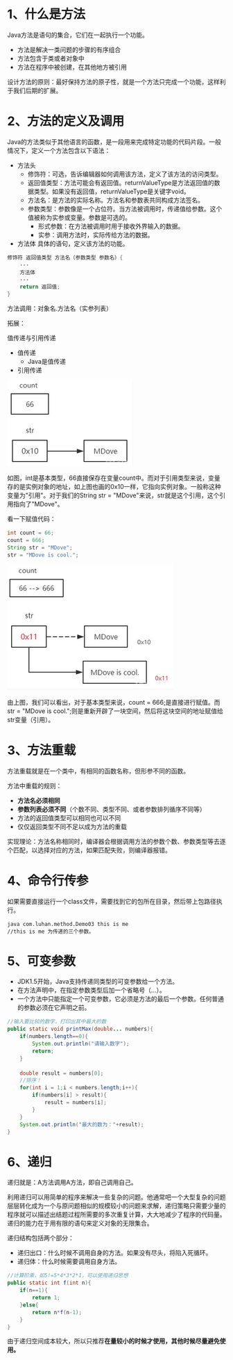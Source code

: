 # 1、什么是方法

Java方法是语句的集合，它们在一起执行一个功能。

- 方法是解决一类问题的步骤的有序组合
- 方法包含于类或者对象中
- 方法在程序中被创建，在其他地方被引用

设计方法的原则：最好保持方法的原子性，就是一个方法只完成一个功能，这样利于我们后期的扩展。

# 2、方法的定义及调用

Java的方法类似于其他语言的函数，是一段用来完成特定功能的代码片段。一般情况下，定义一个方法包含以下语法：

- 方法头
  - 修饰符：可选，告诉编辑器如何调用该方法，定义了该方法的访问类型。
  - 返回值类型：方法可能会有返回值。returnValueType是方法返回值的数据类型。如果没有返回值，returnValueType是关键字void。
  - 方法名：是方法的实际名称。方法名和参数表共同构成方法签名。
  - 参数类型：参数像是一个占位符。当方法被调用时，传递值给参数。这个值被称为实参或变量。参数是可选的。
    - 形式参数：在方法被调用时用于接收外界输入的数据。
    - 实参：调用方法时，实际传给方法的数据。
- 方法体
  具体的语句，定义该方法的功能。

```java
修饰符 返回值类型 方法名（参数类型 参数名）{
    ···
    方法体    
    ···
    return 返回值;
}
```

方法调用：对象名.方法名（实参列表）

拓展：

值传递与引用传递

- 值传递
  - Java是值传递
- 引用传递

![img](6.Java%E6%96%B9%E6%B3%95.assets/1.jpg)

如图，int是基本类型，66直接保存在变量count中。而对于引用类型来说，变量存的是实例对象的地址，如上图也画的0x10一样，它指向实例对象。一般称这种变量为"引用"。对于我们的String str = "MDove"来说，str就是这个引用，这个引用指向了"MDove"。

看一下赋值代码：

```java
int count = 66;
count = 666;
String str = "MDove";
str = "MDove is cool.";
```

![img](6.Java%E6%96%B9%E6%B3%95.assets/2.jpg)

由上图，我们可以看出，对于基本类型来说，count = 666;是直接进行赋值。而str = "MDove is cool.";则是重新开辟了一块空间，然后将这块空间的地址赋值给str变量（引用）。

# 3、方法重载

方法重载就是在一个类中，有相同的函数名称，但形参不同的函数。

方法中重载的规则：

- **方法名必须相同**
- **参数列表必须不同**（个数不同、类型不同、或者参数排列循序不同等）
- 方法的返回值类型可以相同也可以不同
- 仅仅返回类型不同不足以成为方法的重载

实现理论：方法名称相同时，编译器会根据调用方法的参数个数、参数类型等去逐个匹配，以选择对应的方法，如果匹配失败，则编译器报错。

# 4、命令行传参

如果需要直接运行一个class文件，需要找到它的包所在目录，然后带上包路径执行。

```
java com.luhan.method.Demo03 this is me
//this is me 为传递的三个参数。
```

# 5、可变参数

- JDK1.5开始，Java支持传递同类型的可变参数给一个方法。
- 在方法声明中，在指定参数类型后加一个省略号（...）。
- 一个方法中只能指定一个可变参数，它必须是方法的最后一个参数。任何普通的参数必须在它声明之前。

```java
//输入要比较的数字，打印出其中最大的数
public static void printMax(double... numbers){
    if(numbers.length==0){
        System.out.println("请输入数字");
        return;
    }
    
    double result = numbers[0];
    //排序！
    for(int i = 1;i < numbers.length;i++){
        if(numbers[i] > result){
            result = numbers[i];
        }
    }
    System.out.println("最大的数为："+result);
}
```

# 6、递归

递归就是：A方法调用A方法，即自己调用自己。

利用递归可以用简单的程序来解决一些复杂的问题。他通常吧一个大型复杂的问题层层转化成为一个与原问题相似的规模较小的问题来求解，递归策略只需要少量的程序就可以描述出结题过程所需要的多次重复计算，大大地减少了程序的代码量。递归的能力在于用有限的语句来定义对象的无限集合。

递归结构包括两个部分：

- 递归出口：什么时候不调用自身的方法。如果没有尽头，将陷入死循环。
- 递归体：什么时候需要调用自身方法。

```java
//计算阶乘，如5!=5*4*3*2*1，可以使用递归思想
public static int f(int n){
    if(n==1){
        return 1;
    }else{
        return n*f(n-1);
    }
}
```

由于递归空间成本较大，所以只推荐**在量较小的时候才使用，其他时候尽量避免使用。**